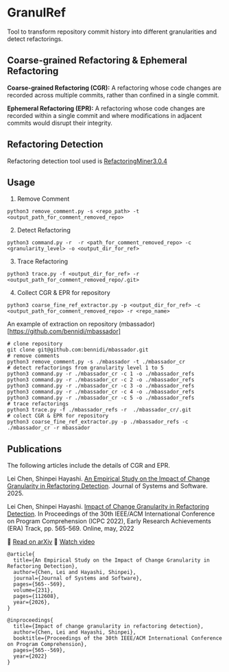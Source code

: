 # GranulRef

Tool to transform repository commit history into different granularities and detect refactorings.

## Coarse-grained Refactoring & Ephemeral Refactoring

**Coarse-grained Refactoring (CGR):** A refactoring whose code changes are recorded across multiple commits, rather than confined in a single commit. 

**Ephemeral Refactoring (EPR):** A refactoring whose code changes are recorded within a single commit and where modifications in adjacent commits would disrupt their integrity. 

## Refactoring Detection

Refactoring detection tool used is [RefactoringMiner3.0.4](https://github.com/tsantalis/RefactoringMiner)

## Usage
1. Remove Comment
```shell
python3 remove_comment.py -s <repo_path> -t <output_path_for_comment_removed_repo>
```
2. Detect Refactoring
```shell
python3 command.py -r  -r <path_for_comment_removed_repo> -c <granularity_level> -o <output_dir_for_ref>
```
3. Trace Refactoring 
```shell
python3 trace.py -f <output_dir_for_ref> -r  <output_path_for_comment_removed_repo/.git>
```
4. Collect CGR & EPR for repository
```shell
python3 coarse_fine_ref_extractor.py -p <output_dir_for_ref> -c <output_path_for_comment_removed_repo> -r <repo_name>
```

An example of extraction on repository (mbassador)[https://github.com/bennidi/mbassador]
```shell
# clone repository
git clone git@github.com:bennidi/mbassador.git
# remove comments
python3 remove_comment.py -s ./mbassador -t ./mbassador_cr
# detect refactorings from granularity level 1 to 5
python3 command.py -r ./mbassador_cr -c 1 -o ./mbassador_refs
python3 command.py -r ./mbassador_cr -c 2 -o ./mbassador_refs
python3 command.py -r ./mbassador_cr -c 3 -o ./mbassador_refs
python3 command.py -r ./mbassador_cr -c 4 -o ./mbassador_refs
python3 command.py -r ./mbassador_cr -c 5 -o ./mbassador_refs
# trace refactorings
python3 trace.py -f ./mbassador_refs -r  ./mbassador_cr/.git
# colect CGR & EPR for repository
python3 coarse_fine_ref_extractor.py -p ./mbassador_refs -c ./mbassador_cr -r mbassador
```


## Publications
The following articles include the details of CGR and EPR.

Lei Chen, Shinpei Hayashi. [An Empirical Study on the Impact of Change Granularity in Refactoring Detection](https://doi.org/10.1016/j.jss.2025.112608). Journal of Systems and Software. 2025. 


Lei Chen, Shinpei Hayashi. [Impact of Change Granularity in Refactoring Detection](https://dl.acm.org/doi/10.1145/3524610.3528386). In Proceedings of the 30th IEEE/ACM International Conference on Program Comprehension (ICPC 2022), Early Research Achievements (ERA) Track, pp. 565-569. Online, may, 2022

📖 [Read on arXiv](https://arxiv.org/abs/2204.11276)
🎥 [Watch video](https://www.youtube.com/watch?v=hBlns87cOfI)

```
@article{
  title={An Empirical Study on the Impact of Change Granularity in Refactoring Detection},
  author={Chen, Lei and Hayashi, Shinpei},
  journal={Journal of Systems and Software},
  pages={565--569},
  volume={231},
  pages={112608},
  year={2026},
}

@inproceedings{
  title={Impact of change granularity in refactoring detection},
  author={Chen, Lei and Hayashi, Shinpei},
  booktitle={Proceedings of the 30th IEEE/ACM International Conference on Program Comprehension},
  pages={565--569},
  year={2022}
}

```